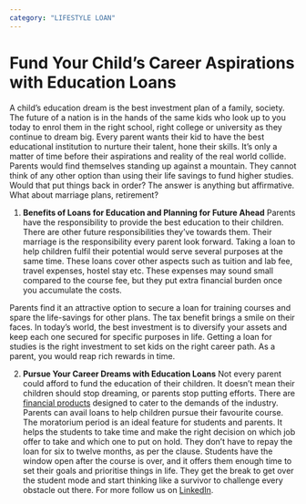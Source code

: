```yaml
---
category: "LIFESTYLE LOAN"
---
```


# Fund Your Child’s Career Aspirations with Education Loans

A child’s education dream is the best investment plan of a family, society. The future of a nation is in the hands of the same kids who look up to you today to enrol them in the right school, right college or university as they continue to dream big. Every parent wants their kid to have the best educational institution to nurture their talent, hone their skills. It’s only a matter of time before their aspirations and reality of the real world collide. Parents would find themselves standing up against a mountain. They cannot think of any other option than using their life savings to fund higher studies. Would that put things back in order? The answer is anything but affirmative. What about marriage plans, retirement?

1. **Benefits of Loans for Education and Planning for Future Ahead**
   Parents have the responsibility to provide the best education to their children. There are other future responsibilities they’ve towards them. Their marriage is the responsibility every parent look forward. Taking a loan to help children fulfil their potential would serve several purposes at the same time. These loans cover other aspects such as tuition and lab fee, travel expenses, hostel stay etc. These expenses may sound small compared to the course fee, but they put extra financial burden once you accumulate the costs.

Parents find it an attractive option to secure a loan for training courses and spare the life-savings for other plans. The tax benefit brings a smile on their faces. In today’s world, the best investment is to diversify your assets and keep each one secured for specific purposes in life. Getting a loan for studies is the right investment to set kids on the right career path. As a parent, you would reap rich rewards in time.

2. **Pursue Your Career Dreams with Education Loans**
   Not every parent could afford to fund the education of their children. It doesn’t mean their children should stop dreaming, or parents stop putting efforts. There are [financial products](https://tlc.com.au/) designed to cater to the demands of the industry. Parents can avail loans to help children pursue their favourite course. The moratorium period is an ideal feature for students and parents. It helps the students to take time and make the right decision on which job offer to take and which one to put on hold. They don’t have to repay the loan for six to twelve months, as per the clause. Students have the window open after the course is over, and it offers them enough time to set their goals and prioritise things in life. They get the break to get over the student mode and start thinking like a survivor to challenge every obstacle out there. For more follow us on [LinkedIn](https://www.linkedin.com/company/tlc-total-lifestyle-credit/).
